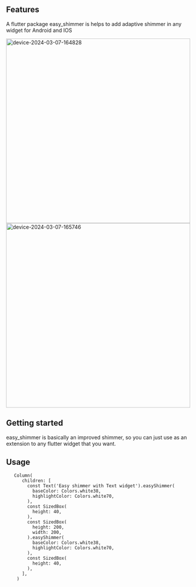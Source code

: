 
## Features

A flutter package easy_shimmer is helps to add adaptive shimmer in any widget for Android and IOS

<img src="https://github.com/WhiteOrange/easy_shimmer/assets/162456479/4c0d3746-c9ca-46e5-96eb-ee59df8bdfbd" alt="device-2024-03-07-164828" height="500">
<img src="https://github.com/WhiteOrange/easy_shimmer/assets/162456479/3a1de6e5-84d4-4105-a2e5-3c4b4a454595" alt="device-2024-03-07-165746" height="500">

## Getting started

easy_shimmer is basically an improved shimmer, so you can just use as an extension to any flutter widget that you want.

## Usage

```flutter
   Column(
      children: [
        const Text('Easy shimmer with Text widget').easyShimmer(
          baseColor: Colors.white38,
          highlightColor: Colors.white70,
        ),
        const SizedBox(
          height: 40,
        ),
        const SizedBox(
          height: 200,
          width: 200,
        ).easyShimmer(
          baseColor: Colors.white38,
          highlightColor: Colors.white70,
        ),
        const SizedBox(
          height: 40,
        ),
      ],
    )
```


